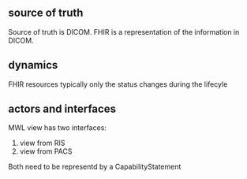 ## source of truth
Source of truth is DICOM.
FHIR is a representation of the information in DICOM.

## dynamics
FHIR resources typically only the status changes during the lifecyle

## actors and interfaces
MWL view has two interfaces:
1. view from RIS
2. view from PACS

Both need to be representd by a CapabilityStatement